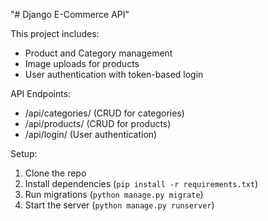 "# Django E-Commerce API" 

This project includes:
- Product and Category management
- Image uploads for products
- User authentication with token-based login

API Endpoints:
- /api/categories/ (CRUD for categories)
- /api/products/ (CRUD for products)
- /api/login/ (User authentication)

Setup:
1. Clone the repo
2. Install dependencies (`pip install -r requirements.txt`)
3. Run migrations (`python manage.py migrate`)
4. Start the server (`python manage.py runserver`)